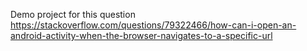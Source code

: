 Demo project for this question https://stackoverflow.com/questions/79322466/how-can-i-open-an-android-activity-when-the-browser-navigates-to-a-specific-url
